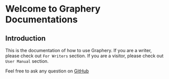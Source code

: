 # Welcome to Graphery Documentations

## Introduction

This is the documentation of how to use Graphery. If you are a writer, please check out `For Writers` section. If you are a visitor, please check out `User Manual` section. 

Feel free to ask any question on [GitHub](https://github.com/FlickerSoul/Graphery/issues)
